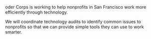 oder Corps is working to help nonprofits in San Francisco work more efficiently through technology.

We will coordinate technology audits to identify common issues to nonprofits so that we can provide simple tools they can use to work smarter.
